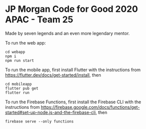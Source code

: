 # JP Morgan Code for Good 2020 APAC - Team 25

Made by seven legends and an even more legendary mentor.

To run the web app:
```
cd webapp
npm i
npm run start
```

To run the mobile app, first install Flutter with the instructions from https://flutter.dev/docs/get-started/install, then
```
cd mobileapp
flutter pub get
flutter run
```

To run the Firebase Functions, first install the Firebase CLI with the instructions from https://firebase.google.com/docs/functions/get-started#set-up-node.js-and-the-firebase-cli, then
```
firebase serve --only functions
```
